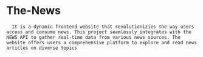 # The-News
      It is a dynamic frontend website that revolutionizies the way users access and consume news. This project seamlessly integrates with the NEWS API to gather real-time data from various news sources. The website offers users a comprehensive platform to explore and read news articles on diverse topics
